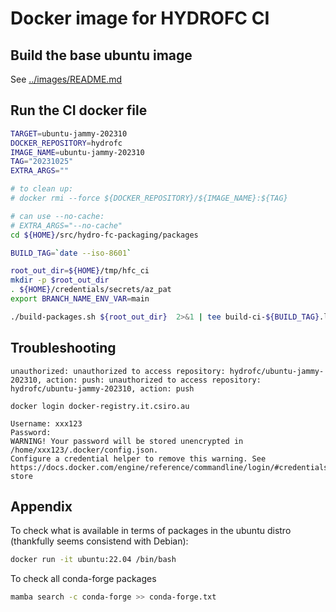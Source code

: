 # Docker image for HYDROFC CI

## Build the base ubuntu image

See [../images/README.md](../images/README.md)

## Run the CI docker file

```sh
TARGET=ubuntu-jammy-202310
DOCKER_REPOSITORY=hydrofc
IMAGE_NAME=ubuntu-jammy-202310
TAG="20231025"
EXTRA_ARGS=""

# to clean up:
# docker rmi --force ${DOCKER_REPOSITORY}/${IMAGE_NAME}:${TAG}

# can use --no-cache:
# EXTRA_ARGS="--no-cache"
cd ${HOME}/src/hydro-fc-packaging/packages

BUILD_TAG=`date --iso-8601`

root_out_dir=${HOME}/tmp/hfc_ci
mkdir -p $root_out_dir
. ${HOME}/credentials/secrets/az_pat 
export BRANCH_NAME_ENV_VAR=main

./build-packages.sh ${root_out_dir}  2>&1 | tee build-ci-${BUILD_TAG}.log
```

## Troubleshooting

```text
unauthorized: unauthorized to access repository: hydrofc/ubuntu-jammy-202310, action: push: unauthorized to access repository: hydrofc/ubuntu-jammy-202310, action: push
```

`docker login docker-registry.it.csiro.au`

```text
Username: xxx123
Password: 
WARNING! Your password will be stored unencrypted in /home/xxx123/.docker/config.json.
Configure a credential helper to remove this warning. See
https://docs.docker.com/engine/reference/commandline/login/#credentials-store
```

## Appendix

To check what is available in terms of packages in the ubuntu distro (thankfully seems consistend with Debian):

```sh
docker run -it ubuntu:22.04 /bin/bash
```

To check all conda-forge packages

```sh
mamba search -c conda-forge >> conda-forge.txt
```
